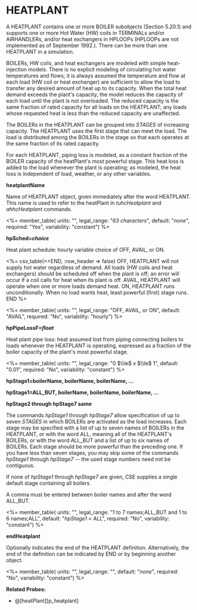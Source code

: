 # HEATPLANT

A HEATPLANT contains one or more BOILER subobjects (Section 5.20.1) and supports one or more Hot Water (HW) coils in TERMINALs and/or AIRHANDLERs, and/or heat exchangers in HPLOOPs (HPLOOPs are not implemented as of September 1992.). There can be more than one HEATPLANT in a simulation.

BOILERs, HW coils, and heat exchangers are modeled with simple heat-injection models. There is no explicit modeling of circulating hot water temperatures and flows; it is always assumed the temperature and flow at each load (HW coil or heat exchanger) are sufficient to allow the load to transfer any desired amount of heat up to its capacity. When the total heat demand exceeds the plant's capacity, the model reduces the capacity of each load until the plant is not overloaded. The reduced capacity is the same fraction of rated capacity for all loads on the HEATPLANT; any loads whose requested heat is less than the reduced capacity are unaffected.

The BOILERs in the HEATPLANT can be grouped into *STAGES* of increasing capacity. The HEATPLANT uses the first stage that can meet the load. The load is distributed among the BOILERs in the stage so that each operates at the same fraction of its rated capacity.

For each HEATPLANT, piping loss is modeled, as a constant fraction of the BOILER capacity of the heatPlant's most powerful stage. This heat loss is added to the load whenever the plant is operating; as modeled, the heat loss is independent of load, weather, or any other variables.

**heatplantName**

Name of HEATPLANT object, given immediately after the word HEATPLANT. This name is used to refer to the heatPlant in *tuhcHeatplant* and *ahhcHeatplant* <!-- and *_____* (for heat exchanger) --> commands.

<%= member_table(
  units: "",
  legal_range: "*63 characters*",
  default: "*none*",
  required: "Yes",
  variability: "constant") %>

**hpSched=*choice***

Heat plant schedule: hourly variable choice of OFF, AVAIL, or ON.

<%= csv_table(<<END, :row_header => false)
OFF,     HEATPLANT will not supply hot water regardless of demand. All loads (HW coils and heat exchangers) should be scheduled off when the plant is off; an error will occur if a coil calls for heat when its plant is off.
AVAIL,   HEATPLANT will operate when one or more loads demand heat.
ON,      HEATPLANT runs unconditionally. When no load wants heat&comma; least powerful (first) stage runs.
END
%>

<%= member_table(
  units: "",
  legal_range: "OFF, AVAIL, or ON",
  default: "AVAIL",
  required: "No",
  variability: "hourly") %>

**hpPipeLossF=*float***

Heat plant pipe loss: heat assumed lost from piping connecting boilers to loads whenever the HEATPLANT is operating, expressed as a fraction of the boiler capacity of the plant's most powerful stage.

<%= member_table(
  units: "",
  legal_range: "0 $\\le$ *x* $\\le$ 1",
  default: "0.01",
  required: "No",
  variability: "constant") %>

**hpStage1=boilerName, boilerName, boilerName, ...**

**hpStage1=ALL\_BUT, boilerName, boilerName, boilerName, ...**

**hpStage2 through hpStage7 same**

The commands *hpStage1* through *hpStage7* allow specification of up to seven *STAGES* in which BOILERs are activated as the load increases. Each stage may be specified with a list of up to seven names of BOILERs in the HEATPLANT, or with the word ALL, meaning all of the HEATPLANT's BOILERs, or with the word ALL\_BUT and a list of up to six names of BOILERs. Each stage should be more powerful than the preceding one. If you have less than seven stages, you may skip some of the commands *hpStage1* through *hpStage7* -- the used stage numbers need not be contiguous.

If none of *hpStage1* through *hpStage7* are given, CSE supplies a single default stage containing all boilers.

A comma must be entered between boiler names and after the word ALL\_BUT.

<%= member_table(
  units: "",
  legal_range: "1 to 7 names;ALL\_BUT and 1 to 6 names;ALL",
  default: "*hpStage1* = ALL",
  required: "No",
  variability: "constant") %>

**endHeatplant**

Optionally indicates the end of the HEATPLANT definition. Alternatively, the end of the definition can be indicated by END or by beginning another object.

<%= member_table(
  units: "",
  legal_range: "",
  default: "*none*",
  required: "No",
  variability: "constant") %>

**Related Probes:**

- @[heatPlant][p_heatplant]
